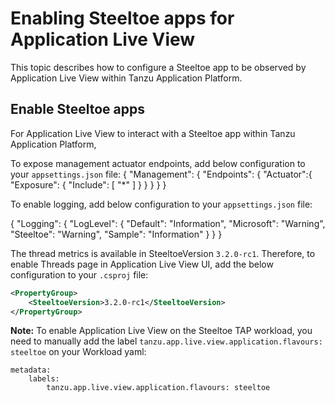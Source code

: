 # Enabling Steeltoe apps for Application Live View

This topic describes how to configure a Steeltoe app to be observed by
Application Live View within Tanzu Application Platform.


## Enable Steeltoe apps

For Application Live View to interact with a Steeltoe app within Tanzu Application Platform,

To expose management actuator endpoints, add below configuration to your `appsettings.json` file:
{
  "Management": {
    "Endpoints": {
      "Actuator":{
        "Exposure": {
          "Include": [ "*" ]
        }
      }
    }
  }
}

To enable logging, add below configuration to your `appsettings.json` file:

{
  "Logging": {
    "LogLevel": {
      "Default": "Information",
      "Microsoft": "Warning",
      "Steeltoe": "Warning",
      "Sample": "Information"
    }
  }
}

The thread metrics is available in SteeltoeVersion `3.2.0-rc1`. Therefore, to enable Threads page in Application Live View UI, add the below configuration to your `.csproj` file:

```xml
<PropertyGroup>
    <SteeltoeVersion>3.2.0-rc1</SteeltoeVersion>
</PropertyGroup>
```

**Note:**
To enable Application Live View on the Steeltoe TAP workload, you need to manually add the label `tanzu.app.live.view.application.flavours: steeltoe` on your Workload yaml:

```
metadata:
    labels:
        tanzu.app.live.view.application.flavours: steeltoe
```

